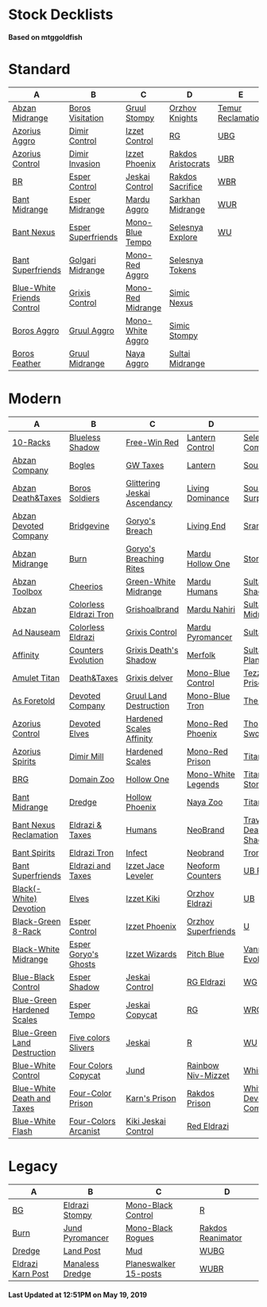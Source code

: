 # Stock Decklists
#### Based on mtggoldfish


# Standard

|                                           A                                            |                                   B                                    |                                  C                                   |                                   D                                    |                                  E                                   |
|----------------------------------------------------------------------------------------|------------------------------------------------------------------------|----------------------------------------------------------------------|------------------------------------------------------------------------|----------------------------------------------------------------------|
|[Abzan Midrange](./mtggoldfish/Standard/decks/Abzan_Midrange.md)                        |[Boros Visitation](./mtggoldfish/Standard/decks/Boros_Visitation.md)    |[Gruul Stompy](./mtggoldfish/Standard/decks/Gruul_Stompy.md)          |[Orzhov Knights](./mtggoldfish/Standard/decks/Orzhov_Knights.md)        |[Temur Reclamation](./mtggoldfish/Standard/decks/Temur_Reclamation.md)|
|[Azorius Aggro](./mtggoldfish/Standard/decks/Azorius_Aggro.md)                          |[Dimir Control](./mtggoldfish/Standard/decks/Dimir_Control.md)          |[Izzet Control](./mtggoldfish/Standard/decks/Izzet_Control.md)        |[RG](./mtggoldfish/Standard/decks/RG.md)                                |[UBG](./mtggoldfish/Standard/decks/UBG.md)                            |
|[Azorius Control](./mtggoldfish/Standard/decks/Azorius_Control.md)                      |[Dimir Invasion](./mtggoldfish/Standard/decks/Dimir_Invasion.md)        |[Izzet Phoenix](./mtggoldfish/Standard/decks/Izzet_Phoenix.md)        |[Rakdos Aristocrats](./mtggoldfish/Standard/decks/Rakdos_Aristocrats.md)|[UBR](./mtggoldfish/Standard/decks/UBR.md)                            |
|[BR](./mtggoldfish/Standard/decks/BR.md)                                                |[Esper Control](./mtggoldfish/Standard/decks/Esper_Control.md)          |[Jeskai Control](./mtggoldfish/Standard/decks/Jeskai_Control.md)      |[Rakdos Sacrifice](./mtggoldfish/Standard/decks/Rakdos_Sacrifice.md)    |[WBR](./mtggoldfish/Standard/decks/WBR.md)                            |
|[Bant Midrange](./mtggoldfish/Standard/decks/Bant_Midrange.md)                          |[Esper Midrange](./mtggoldfish/Standard/decks/Esper_Midrange.md)        |[Mardu Aggro](./mtggoldfish/Standard/decks/Mardu_Aggro.md)            |[Sarkhan Midrange](./mtggoldfish/Standard/decks/Sarkhan_Midrange.md)    |[WUR](./mtggoldfish/Standard/decks/WUR.md)                            |
|[Bant Nexus](./mtggoldfish/Standard/decks/Bant_Nexus.md)                                |[Esper Superfriends](./mtggoldfish/Standard/decks/Esper_Superfriends.md)|[Mono-Blue Tempo](./mtggoldfish/Standard/decks/Mono-Blue_Tempo.md)    |[Selesnya Explore](./mtggoldfish/Standard/decks/Selesnya_Explore.md)    |[WU](./mtggoldfish/Standard/decks/WU.md)                              |
|[Bant Superfriends](./mtggoldfish/Standard/decks/Bant_Superfriends.md)                  |[Golgari Midrange](./mtggoldfish/Standard/decks/Golgari_Midrange.md)    |[Mono-Red Aggro](./mtggoldfish/Standard/decks/Mono-Red_Aggro.md)      |[Selesnya Tokens](./mtggoldfish/Standard/decks/Selesnya_Tokens.md)      |                                                                      |
|[Blue-White Friends Control](./mtggoldfish/Standard/decks/Blue-White_Friends_Control.md)|[Grixis Control](./mtggoldfish/Standard/decks/Grixis_Control.md)        |[Mono-Red Midrange](./mtggoldfish/Standard/decks/Mono-Red_Midrange.md)|[Simic Nexus](./mtggoldfish/Standard/decks/Simic_Nexus.md)              |                                                                      |
|[Boros Aggro](./mtggoldfish/Standard/decks/Boros_Aggro.md)                              |[Gruul Aggro](./mtggoldfish/Standard/decks/Gruul_Aggro.md)              |[Mono-White Aggro](./mtggoldfish/Standard/decks/Mono-White_Aggro.md)  |[Simic Stompy](./mtggoldfish/Standard/decks/Simic_Stompy.md)            |                                                                      |
|[Boros Feather](./mtggoldfish/Standard/decks/Boros_Feather.md)                          |[Gruul Midrange](./mtggoldfish/Standard/decks/Gruul_Midrange.md)        |[Naya Aggro](./mtggoldfish/Standard/decks/Naya_Aggro.md)              |[Sultai Midrange](./mtggoldfish/Standard/decks/Sultai_Midrange.md)      |                                                                      |


# Modern

|                                           A                                            |                                      B                                       |                                            C                                             |                                   D                                    |                                           E                                            |
|----------------------------------------------------------------------------------------|------------------------------------------------------------------------------|------------------------------------------------------------------------------------------|------------------------------------------------------------------------|----------------------------------------------------------------------------------------|
|[10-Racks](./mtggoldfish/Modern/decks/10-Racks.md)                                      |[Blueless Shadow](./mtggoldfish/Modern/decks/Blueless_Shadow.md)              |[Free-Win Red](./mtggoldfish/Modern/decks/Free-Win_Red.md)                                |[Lantern Control](./mtggoldfish/Modern/decks/Lantern_Control.md)        |[Selesnya Company](./mtggoldfish/Modern/decks/Selesnya_Company.md)                      |
|[Abzan Company](./mtggoldfish/Modern/decks/Abzan_Company.md)                            |[Bogles](./mtggoldfish/Modern/decks/Bogles.md)                                |[GW Taxes](./mtggoldfish/Modern/decks/GW_Taxes.md)                                        |[Lantern](./mtggoldfish/Modern/decks/Lantern.md)                        |[Soul Sisters](./mtggoldfish/Modern/decks/Soul_Sisters.md)                              |
|[Abzan Death&amp;Taxes](./mtggoldfish/Modern/decks/Abzan_Death&amp;Taxes.md)            |[Boros Soldiers](./mtggoldfish/Modern/decks/Boros_Soldiers.md)                |[Glittering Jeskai Ascendancy](./mtggoldfish/Modern/decks/Glittering_Jeskai_Ascendancy.md)|[Living Dominance](./mtggoldfish/Modern/decks/Living_Dominance.md)      |[Soulflayer Surprise](./mtggoldfish/Modern/decks/Soulflayer_Surprise.md)                |
|[Abzan Devoted Company](./mtggoldfish/Modern/decks/Abzan_Devoted_Company.md)            |[Bridgevine](./mtggoldfish/Modern/decks/Bridgevine.md)                        |[Goryo's Breach](./mtggoldfish/Modern/decks/Goryo's_Breach.md)                            |[Living End](./mtggoldfish/Modern/decks/Living_End.md)                  |[Sram-O's](./mtggoldfish/Modern/decks/Sram-O's.md)                                      |
|[Abzan Midrange](./mtggoldfish/Modern/decks/Abzan_Midrange.md)                          |[Burn](./mtggoldfish/Modern/decks/Burn.md)                                    |[Goryo's Breaching Rites](./mtggoldfish/Modern/decks/Goryo's_Breaching_Rites.md)          |[Mardu Hollow One](./mtggoldfish/Modern/decks/Mardu_Hollow_One.md)      |[Storm](./mtggoldfish/Modern/decks/Storm.md)                                            |
|[Abzan Toolbox](./mtggoldfish/Modern/decks/Abzan_Toolbox.md)                            |[Cheerios](./mtggoldfish/Modern/decks/Cheerios.md)                            |[Green-White Midrange](./mtggoldfish/Modern/decks/Green-White_Midrange.md)                |[Mardu Humans](./mtggoldfish/Modern/decks/Mardu_Humans.md)              |[Sultai Death's Shadow](./mtggoldfish/Modern/decks/Sultai_Death's_Shadow.md)            |
|[Abzan](./mtggoldfish/Modern/decks/Abzan.md)                                            |[Colorless Eldrazi Tron](./mtggoldfish/Modern/decks/Colorless_Eldrazi_Tron.md)|[Grishoalbrand](./mtggoldfish/Modern/decks/Grishoalbrand.md)                              |[Mardu Nahiri](./mtggoldfish/Modern/decks/Mardu_Nahiri.md)              |[Sultai Midrange](./mtggoldfish/Modern/decks/Sultai_Midrange.md)                        |
|[Ad Nauseam](./mtggoldfish/Modern/decks/Ad_Nauseam.md)                                  |[Colorless Eldrazi](./mtggoldfish/Modern/decks/Colorless_Eldrazi.md)          |[Grixis Control](./mtggoldfish/Modern/decks/Grixis_Control.md)                            |[Mardu Pyromancer](./mtggoldfish/Modern/decks/Mardu_Pyromancer.md)      |[Sultai Nexus](./mtggoldfish/Modern/decks/Sultai_Nexus.md)                              |
|[Affinity](./mtggoldfish/Modern/decks/Affinity.md)                                      |[Counters Evolution](./mtggoldfish/Modern/decks/Counters_Evolution.md)        |[Grixis Death's Shadow](./mtggoldfish/Modern/decks/Grixis_Death's_Shadow.md)              |[Merfolk](./mtggoldfish/Modern/decks/Merfolk.md)                        |[Sultai Planeswalkers](./mtggoldfish/Modern/decks/Sultai_Planeswalkers.md)              |
|[Amulet Titan](./mtggoldfish/Modern/decks/Amulet_Titan.md)                              |[Death&amp;Taxes](./mtggoldfish/Modern/decks/Death&amp;Taxes.md)              |[Grixis delver](./mtggoldfish/Modern/decks/Grixis_delver.md)                              |[Mono-Blue Control](./mtggoldfish/Modern/decks/Mono-Blue_Control.md)    |[Tezzerator Prison](./mtggoldfish/Modern/decks/Tezzerator_Prison.md)                    |
|[As Foretold](./mtggoldfish/Modern/decks/As_Foretold.md)                                |[Devoted Company](./mtggoldfish/Modern/decks/Devoted_Company.md)              |[Gruul Land Destruction](./mtggoldfish/Modern/decks/Gruul_Land_Destruction.md)            |[Mono-Blue Tron](./mtggoldfish/Modern/decks/Mono-Blue_Tron.md)          |[The Rock](./mtggoldfish/Modern/decks/The_Rock.md)                                      |
|[Azorius Control](./mtggoldfish/Modern/decks/Azorius_Control.md)                        |[Devoted Elves](./mtggoldfish/Modern/decks/Devoted_Elves.md)                  |[Hardened Scales Affinity](./mtggoldfish/Modern/decks/Hardened_Scales_Affinity.md)        |[Mono-Red Phoenix](./mtggoldfish/Modern/decks/Mono-Red_Phoenix.md)      |[Thopter Sword Prison](./mtggoldfish/Modern/decks/Thopter_Sword_Prison.md)              |
|[Azorius Spirits](./mtggoldfish/Modern/decks/Azorius_Spirits.md)                        |[Dimir Mill](./mtggoldfish/Modern/decks/Dimir_Mill.md)                        |[Hardened Scales](./mtggoldfish/Modern/decks/Hardened_Scales.md)                          |[Mono-Red Prison](./mtggoldfish/Modern/decks/Mono-Red_Prison.md)        |[Titan Breach](./mtggoldfish/Modern/decks/Titan_Breach.md)                              |
|[BRG](./mtggoldfish/Modern/decks/BRG.md)                                                |[Domain Zoo](./mtggoldfish/Modern/decks/Domain_Zoo.md)                        |[Hollow One](./mtggoldfish/Modern/decks/Hollow_One.md)                                    |[Mono-White Legends](./mtggoldfish/Modern/decks/Mono-White_Legends.md)  |[Titan-Shift Stompy](./mtggoldfish/Modern/decks/Titan-Shift_Stompy.md)                  |
|[Bant Midrange](./mtggoldfish/Modern/decks/Bant_Midrange.md)                            |[Dredge](./mtggoldfish/Modern/decks/Dredge.md)                                |[Hollow Phoenix](./mtggoldfish/Modern/decks/Hollow_Phoenix.md)                            |[Naya Zoo](./mtggoldfish/Modern/decks/Naya_Zoo.md)                      |[TitanShift](./mtggoldfish/Modern/decks/TitanShift.md)                                  |
|[Bant Nexus Reclamation](./mtggoldfish/Modern/decks/Bant_Nexus_Reclamation.md)          |[Eldrazi & Taxes](./mtggoldfish/Modern/decks/Eldrazi_&_Taxes.md)              |[Humans](./mtggoldfish/Modern/decks/Humans.md)                                            |[NeoBrand](./mtggoldfish/Modern/decks/NeoBrand.md)                      |[Traverse Death's Shadow](./mtggoldfish/Modern/decks/Traverse_Death's_Shadow.md)        |
|[Bant Spirits](./mtggoldfish/Modern/decks/Bant_Spirits.md)                              |[Eldrazi Tron](./mtggoldfish/Modern/decks/Eldrazi_Tron.md)                    |[Infect](./mtggoldfish/Modern/decks/Infect.md)                                            |[Neobrand](./mtggoldfish/Modern/decks/Neobrand.md)                      |[Tron](./mtggoldfish/Modern/decks/Tron.md)                                              |
|[Bant Superfriends](./mtggoldfish/Modern/decks/Bant_Superfriends.md)                    |[Eldrazi and Taxes](./mtggoldfish/Modern/decks/Eldrazi_and_Taxes.md)          |[Izzet Jace Leveler](./mtggoldfish/Modern/decks/Izzet_Jace_Leveler.md)                    |[Neoform Counters](./mtggoldfish/Modern/decks/Neoform_Counters.md)      |[UB Faeries](./mtggoldfish/Modern/decks/UB_Faeries.md)                                  |
|[Black(-White) Devotion](./mtggoldfish/Modern/decks/Black(-White)_Devotion.md)          |[Elves](./mtggoldfish/Modern/decks/Elves.md)                                  |[Izzet Kiki](./mtggoldfish/Modern/decks/Izzet_Kiki.md)                                    |[Orzhov Eldrazi](./mtggoldfish/Modern/decks/Orzhov_Eldrazi.md)          |[UB](./mtggoldfish/Modern/decks/UB.md)                                                  |
|[Black-Green 8-Rack](./mtggoldfish/Modern/decks/Black-Green_8-Rack.md)                  |[Esper Control](./mtggoldfish/Modern/decks/Esper_Control.md)                  |[Izzet Phoenix](./mtggoldfish/Modern/decks/Izzet_Phoenix.md)                              |[Orzhov Superfriends](./mtggoldfish/Modern/decks/Orzhov_Superfriends.md)|[U](./mtggoldfish/Modern/decks/U.md)                                                    |
|[Black-White Midrange](./mtggoldfish/Modern/decks/Black-White_Midrange.md)              |[Esper Goryo's Ghosts](./mtggoldfish/Modern/decks/Esper_Goryo's_Ghosts.md)    |[Izzet Wizards](./mtggoldfish/Modern/decks/Izzet_Wizards.md)                              |[Pitch Blue](./mtggoldfish/Modern/decks/Pitch_Blue.md)                  |[Vannifar Evolution](./mtggoldfish/Modern/decks/Vannifar_Evolution.md)                  |
|[Blue-Black Control](./mtggoldfish/Modern/decks/Blue-Black_Control.md)                  |[Esper Shadow](./mtggoldfish/Modern/decks/Esper_Shadow.md)                    |[Jeskai Control](./mtggoldfish/Modern/decks/Jeskai_Control.md)                            |[RG Eldrazi](./mtggoldfish/Modern/decks/RG_Eldrazi.md)                  |[WG](./mtggoldfish/Modern/decks/WG.md)                                                  |
|[Blue-Green Hardened Scales](./mtggoldfish/Modern/decks/Blue-Green_Hardened_Scales.md)  |[Esper Tempo](./mtggoldfish/Modern/decks/Esper_Tempo.md)                      |[Jeskai Copycat](./mtggoldfish/Modern/decks/Jeskai_Copycat.md)                            |[RG](./mtggoldfish/Modern/decks/RG.md)                                  |[WRG](./mtggoldfish/Modern/decks/WRG.md)                                                |
|[Blue-Green Land Destruction](./mtggoldfish/Modern/decks/Blue-Green_Land_Destruction.md)|[Five colors Slivers](./mtggoldfish/Modern/decks/Five_colors_Slivers.md)      |[Jeskai](./mtggoldfish/Modern/decks/Jeskai.md)                                            |[R](./mtggoldfish/Modern/decks/R.md)                                    |[WU](./mtggoldfish/Modern/decks/WU.md)                                                  |
|[Blue-White Control](./mtggoldfish/Modern/decks/Blue-White_Control.md)                  |[Four Colors Copycat](./mtggoldfish/Modern/decks/Four_Colors_Copycat.md)      |[Jund](./mtggoldfish/Modern/decks/Jund.md)                                                |[Rainbow Niv-Mizzet](./mtggoldfish/Modern/decks/Rainbow_Niv-Mizzet.md)  |[Whir Prison](./mtggoldfish/Modern/decks/Whir_Prison.md)                                |
|[Blue-White Death and Taxes](./mtggoldfish/Modern/decks/Blue-White_Death_and_Taxes.md)  |[Four-Color Prison](./mtggoldfish/Modern/decks/Four-Color_Prison.md)          |[Karn's Prison](./mtggoldfish/Modern/decks/Karn's_Prison.md)                              |[Rakdos Prison](./mtggoldfish/Modern/decks/Rakdos_Prison.md)            |[White-Green Devoted Company](./mtggoldfish/Modern/decks/White-Green_Devoted_Company.md)|
|[Blue-White Flash](./mtggoldfish/Modern/decks/Blue-White_Flash.md)                      |[Four-Colors Arcanist](./mtggoldfish/Modern/decks/Four-Colors_Arcanist.md)    |[Kiki Jeskai Control](./mtggoldfish/Modern/decks/Kiki_Jeskai_Control.md)                  |[Red Eldrazi](./mtggoldfish/Modern/decks/Red_Eldrazi.md)                |                                                                                        |


# Legacy

|                                 A                                  |                               B                                |                                     C                                      |                                 D                                  |
|--------------------------------------------------------------------|----------------------------------------------------------------|----------------------------------------------------------------------------|--------------------------------------------------------------------|
|[BG](./mtggoldfish/Legacy/decks/BG.md)                              |[Eldrazi Stompy](./mtggoldfish/Legacy/decks/Eldrazi_Stompy.md)  |[Mono-Black Control](./mtggoldfish/Legacy/decks/Mono-Black_Control.md)      |[R](./mtggoldfish/Legacy/decks/R.md)                                |
|[Burn](./mtggoldfish/Legacy/decks/Burn.md)                          |[Jund Pyromancer](./mtggoldfish/Legacy/decks/Jund_Pyromancer.md)|[Mono-Black Rogues](./mtggoldfish/Legacy/decks/Mono-Black_Rogues.md)        |[Rakdos Reanimator](./mtggoldfish/Legacy/decks/Rakdos_Reanimator.md)|
|[Dredge](./mtggoldfish/Legacy/decks/Dredge.md)                      |[Land Post](./mtggoldfish/Legacy/decks/Land_Post.md)            |[Mud](./mtggoldfish/Legacy/decks/Mud.md)                                    |[WUBG](./mtggoldfish/Legacy/decks/WUBG.md)                          |
|[Eldrazi Karn Post](./mtggoldfish/Legacy/decks/Eldrazi_Karn_Post.md)|[Manaless Dredge](./mtggoldfish/Legacy/decks/Manaless_Dredge.md)|[Planeswalker 15-posts](./mtggoldfish/Legacy/decks/Planeswalker_15-posts.md)|[WUBR](./mtggoldfish/Legacy/decks/WUBR.md)                          |



#### Last Updated at 12:51PM on May 19, 2019